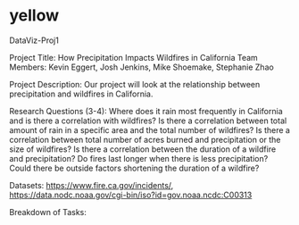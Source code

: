 # yellow
DataViz-Proj1

Project Title: How Precipitation Impacts Wildfires in California
Team Members: Kevin Eggert, Josh Jenkins, Mike Shoemake, Stephanie Zhao

Project Description: Our project will look at the relationship between precipitation and wildfires in California.

Research Questions (3-4): Where does it rain most frequently in California and is there a correlation with wildfires? Is there a correlation between total amount of rain in a specific area and the total number of wildfires? Is there a correlation between total number of acres burned and precipitation or the size of wildfires? Is there a correlation between the duration of a wildfire and precipitation? Do fires last longer when there is less precipitation? Could there be outside factors shortening the duration of a wildfire? 

Datasets: https://www.fire.ca.gov/incidents/, https://data.nodc.noaa.gov/cgi-bin/iso?id=gov.noaa.ncdc:C00313

Breakdown of Tasks: 
